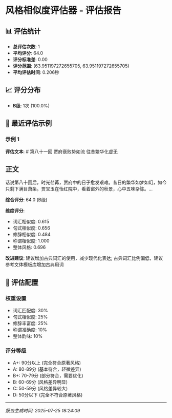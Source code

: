 # 风格相似度评估器 - 评估报告

## 📊 评估统计

- **总评估次数**: 1
- **平均评分**: 64.0
- **评分标准差**: 0.00
- **评分范围**: (63.951197272655705, 63.951197272655705)
- **平均评估时间**: 0.206秒

## 📈 评分分布

- **B级**: 1次 (100.0%)


## 📝 最近评估示例


### 示例 1

**评估文本**: # 第八十一回 贾府衰败势如流 往昔繁华化虚无

## 正文

话说第八十回后，时光荏苒，贾府中的日子愈发艰难。昔日的繁华如梦如幻，如今只剩下满目萧条。贾宝玉在怡红院中，看着窗外的秋景，心中五味杂陈。...

**综合评分**: 64.0 (B级)

**维度评分**:
- 词汇相似度: 0.615
- 句式相似度: 0.656
- 修辞相似度: 0.484
- 称谓相似度: 1.000
- 整体风格: 0.696

**改进建议**: 建议增加古典词汇的使用，减少现代化表达; 古典词汇比例偏低，建议参考文体模板库增加古典用词



## 🔧 评估配置

### 权重设置
- 词汇匹配度: 30%
- 句式相似度: 25%
- 修辞丰富度: 25%
- 称谓准确度: 10%
- 整体韵味: 10%

### 评分等级
- A+: 90分以上 (完全符合原著风格)
- A: 80-89分 (基本符合，轻微差异)
- B+: 70-79分 (部分符合，需要优化)
- B: 60-69分 (风格差异明显)
- C: 50-59分 (风格差异较大)
- D: 50分以下 (完全不符合原著风格)

---
*报告生成时间: 2025-07-25 18:24:09*
